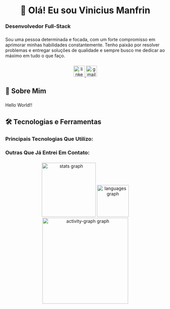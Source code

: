 <h1 align="center">👋 Olá! Eu sou Vinicius Manfrin</h1>

###

<h3 align="left">Desenvolvedor Full-Stack</h3>

###

<p align="left">Sou uma pessoa determinada e focada, com um forte compromisso em aprimorar minhas habilidades constantemente. Tenho paixão por resolver problemas e entregar soluções de qualidade e sempre busco me dedicar ao máximo em tudo o que faço.</p>

###

<div align="center">
  <a href="https://www.linkedin.com/in/viniciusmanfrin/" target="_blank">
    <img src="https://img.shields.io/static/v1?message=LinkedIn&logo=linkedin&label=&color=0077B5&logoColor=white&labelColor=&style=for-the-badge" height="35" alt="linkedin logo"  />
  </a>
  <a href="mailto:vinizamara@gmail.com" target="_blank">
    <img src="https://img.shields.io/static/v1?message=Gmail&logo=gmail&label=&color=D14836&logoColor=white&labelColor=&style=for-the-badge" height="35" alt="gmail logo"  />
  </a>
</div>

###

<h2 align="left">🚀 Sobre Mim</h2>

###

<p align="left">Hello World!!</p>

###

<h2 align="left">🛠️ Tecnologias e Ferramentas</h2>

###

<h3 align="left">Principais Tecnologias Que Utilizo:</h3>

###

<h3 align="left">Outras Que Já Entrei Em Contato:</h3>

###

<div align="center">
  <img src="https://github-readme-stats.vercel.app/api?username=vinizamara&hide_title=false&hide_rank=false&show_icons=true&include_all_commits=true&count_private=true&disable_animations=false&theme=vue-dark&locale=en&hide_border=false&order=1" height="170" alt="stats graph"  />
  <img src="https://github-readme-stats.vercel.app/api/top-langs?username=vinizamara&locale=en&hide_title=false&layout=compact&card_width=320&langs_count=5&theme=vue-dark&hide_border=false&order=2" height="100" alt="languages graph"  />
  <img src="https://github-readme-activity-graph.vercel.app/graph?username=vinizamara&radius=16&theme=vue&area=true&order=5&hide_border=true" height="270" alt="activity-graph graph"  />
</div>

###
